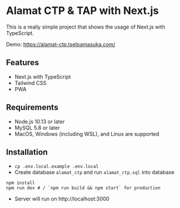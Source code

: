 # Alamat CTP & TAP with Next.js

This is a really simple project that shows the usage of Next.js with TypeScript.

Demo: https://alamat-ctp.tselpamasuka.com/

## Features

- Next.js with TypeScript
- Tailwind CSS
- PWA

## Requirements

- Node.js 10.13 or later
- MySQL 5.8 or later
- MacOS, Windows (including WSL), and Linux are supported

## Installation

- `cp .env.local.example .env.local`
- Create database `alamat_ctp` and run `alamat_ctp.sql` into database

```
npm install
npm run dev # / `npm run build && npm start` for production
```

- Server will run on http://localhost:3000
